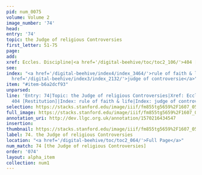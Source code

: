 ```yaml
---
pid: num_0075
volume: Volume 2
image_number: '74'
head: 
entry: '74'
topic: the Judge of religious Controversies
first_letter: 51-75
page: 
add: 
xref: Eccles. Discipline|<a href='/digital-beehive/toc/toc2_106/'>404 [Restitution]</a>
see: 
index: "<a href='/digital-beehive/index4/index_3464/'>rule of faith & life</a>|<a
  href='/digital-beehive/index3/index_2132/'>judge of controversie</a>"
item: "#item-b6a2dcf93"
unparsed: 
line: 'Entry: 74|Topic: the Judge of religious Controversies|Xref: Eccles. Discipline|Xref:
  404 [Restitution]|Index: rule of faith & life|Index: judge of controversie|#item-b6a2dcf93'
selection: https://stacks.stanford.edu/image/iiif/fm855tg5659%2F1607_0541/744,1587,3042,596/full/0/default.jpg
full_image: https://stacks.stanford.edu/image/iiif/fm855tg5659%2F1607_0541/full/full/0/default.jpg
annotation_uri: http://dev.llgc.org.uk/annotation/1570216434547
insertion: 
thumbnail: https://stacks.stanford.edu/image/iiif/fm855tg5659%2F1607_0541/744,1587,600,180/250,/0/default.jpg
label: 74. the Judge of religious Controversies
location: "<a href='/digital-beehive/toc/toc2_064/'>Full Page</a>"
num_match: 74 [the Judge of religious Controversies]
order: '074'
layout: alpha_item
collection: num1
---
```

